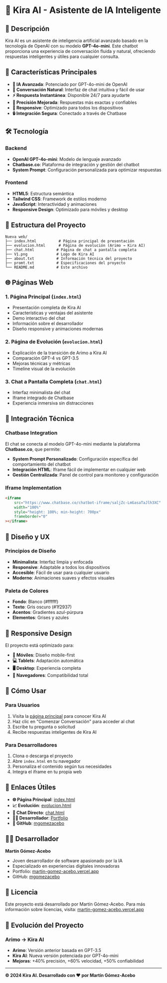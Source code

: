 # 🤖 Kira AI - Asistente de IA Inteligente

## 📖 Descripción

Kira AI es un asistente de inteligencia artificial avanzado basado en la tecnología de OpenAI con su modelo **GPT-4o-mini**. Este chatbot proporciona una experiencia de conversación fluida y natural, ofreciendo respuestas inteligentes y útiles para cualquier consulta.

## 🚀 Características Principales

- **🤖 IA Avanzada**: Potenciado por GPT-4o-mini de OpenAI
- **💬 Conversación Natural**: Interfaz de chat intuitiva y fácil de usar
- **⚡ Respuesta Instantánea**: Disponible 24/7 para ayudarte
- **🎯 Precisión Mejorada**: Respuestas más exactas y confiables
- **📱 Responsive**: Optimizado para todos los dispositivos
- **🔒 Integración Segura**: Conectado a través de Chatbase

## 🛠️ Tecnología

### Backend
- **OpenAI GPT-4o-mini**: Modelo de lenguaje avanzado
- **Chatbase.co**: Plataforma de integración y gestión del chatbot
- **System Prompt**: Configuración personalizada para optimizar respuestas

### Frontend
- **HTML5**: Estructura semántica
- **Tailwind CSS**: Framework de estilos moderno
- **JavaScript**: Interactividad y animaciones
- **Responsive Design**: Optimizado para móviles y desktop

## 📁 Estructura del Proyecto

```
Nueva web/
├── index.html          # Página principal de presentación
├── evolucion.html      # Página de evolución (Arimo → Kira AI)
├── chat.html          # Página de chat a pantalla completa
├── V1.png             # Logo de Kira AI
├── about.txt          # Información técnica del proyecto
├── promt.txt          # Especificaciones del proyecto
└── README.md          # Este archivo
```

## 🌐 Páginas Web

### 1. **Página Principal** (`index.html`)
- Presentación completa de Kira AI
- Características y ventajas del asistente
- Demo interactivo del chat
- Información sobre el desarrollador
- Diseño responsive y animaciones modernas

### 2. **Página de Evolución** (`evolucion.html`)
- Explicación de la transición de Arimo a Kira AI
- Comparación GPT-4 vs GPT-3.5
- Mejoras técnicas y métricas
- Timeline visual de la evolución

### 3. **Chat a Pantalla Completa** (`chat.html`)
- Interfaz minimalista del chat
- Iframe integrado de Chatbase
- Experiencia inmersiva sin distracciones

## 🔧 Integración Técnica

### Chatbase Integration
El chat se conecta al modelo GPT-4o-mini mediante la plataforma **Chatbase.co**, que permite:

- **System Prompt Personalizado**: Configuración específica del comportamiento del chatbot
- **Integración HTML**: Iframe fácil de implementar en cualquier web
- **Gestión Centralizada**: Panel de control para monitoreo y configuración

### Iframe Implementation
```html
<iframe
    src="https://www.chatbase.co/chatbot-iframe/saljZc-LmGasaTaJlh3XC"
    width="100%"
    style="height: 100%; min-height: 700px"
    frameborder="0"
></iframe>
```

## 🎨 Diseño y UX

### Principios de Diseño
- **Minimalista**: Interfaz limpia y enfocada
- **Responsive**: Adaptable a todos los dispositivos
- **Accesible**: Fácil de usar para cualquier usuario
- **Moderno**: Animaciones suaves y efectos visuales

### Paleta de Colores
- **Fondo**: Blanco (#ffffff)
- **Texto**: Gris oscuro (#1f2937)
- **Acentos**: Gradientes azul-púrpura
- **Elementos**: Grises y azules

## 📱 Responsive Design

El proyecto está optimizado para:
- **📱 Móviles**: Diseño mobile-first
- **💻 Tablets**: Adaptación automática
- **🖥️ Desktop**: Experiencia completa
- **🔄 Navegadores**: Compatibilidad total

## 🚀 Cómo Usar

### Para Usuarios
1. Visita la [página principal](index.html) para conocer Kira AI
2. Haz clic en "Comenzar Conversación" para acceder al chat
3. Escribe tu pregunta o solicitud
4. Recibe respuestas inteligentes de Kira AI

### Para Desarrolladores
1. Clona o descarga el proyecto
2. Abre `index.html` en tu navegador
3. Personaliza el contenido según tus necesidades
4. Integra el iframe en tu propia web

## 🔗 Enlaces Útiles

- **🌐 Página Principal**: [index.html](index.html)
- **📈 Evolución**: [evolucion.html](evolucion.html)
- **💬 Chat Directo**: [chat.html](chat.html)
- **👨‍💻 Desarrollador**: [Portfolio](https://martin-gomez-acebo.vercel.app)
- **📂 GitHub**: [mgomezacebo](https://github.com/mgomezacebo)

## 👨‍💻 Desarrollador

**Martín Gómez-Acebo**
- Joven desarrollador de software apasionado por la IA
- Especializado en experiencias digitales innovadoras
- Portfolio: [martin-gomez-acebo.vercel.app](https://martin-gomez-acebo.vercel.app)
- GitHub: [mgomezacebo](https://github.com/mgomezacebo)

## 📄 Licencia

Este proyecto está desarrollado por Martín Gómez-Acebo. Para más información sobre licencias, visita: [martin-gomez-acebo.vercel.app](https://martin-gomez-acebo.vercel.app)

## 🔄 Evolución del Proyecto

### Arimo → Kira AI
- **Arimo**: Versión anterior basada en GPT-3.5
- **Kira AI**: Nueva versión potenciada por GPT-4o-mini
- **Mejoras**: +40% precisión, +60% velocidad, +50% confiabilidad

---

**© 2024 Kira AI. Desarrollado con ❤️ por Martín Gómez-Acebo** 